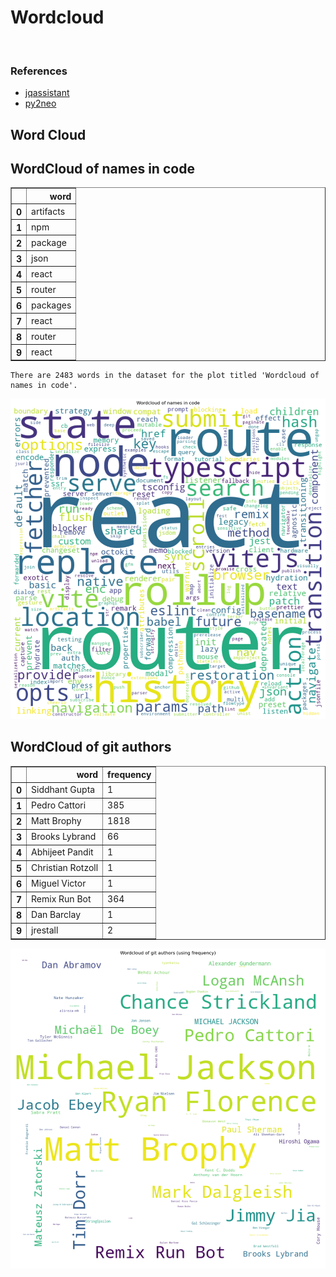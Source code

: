 # Wordcloud
<br>  

### References
- [jqassistant](https://jqassistant.org)
- [py2neo](https://py2neo.org/2021.1/)





## Word Cloud

## WordCloud of names in code




<div>
<table border="1" class="dataframe">
  <thead>
    <tr style="text-align: right;">
      <th></th>
      <th>word</th>
    </tr>
  </thead>
  <tbody>
    <tr>
      <th>0</th>
      <td>artifacts</td>
    </tr>
    <tr>
      <th>1</th>
      <td>npm</td>
    </tr>
    <tr>
      <th>2</th>
      <td>package</td>
    </tr>
    <tr>
      <th>3</th>
      <td>json</td>
    </tr>
    <tr>
      <th>4</th>
      <td>react</td>
    </tr>
    <tr>
      <th>5</th>
      <td>router</td>
    </tr>
    <tr>
      <th>6</th>
      <td>packages</td>
    </tr>
    <tr>
      <th>7</th>
      <td>react</td>
    </tr>
    <tr>
      <th>8</th>
      <td>router</td>
    </tr>
    <tr>
      <th>9</th>
      <td>react</td>
    </tr>
  </tbody>
</table>
</div>



    There are 2483 words in the dataset for the plot titled 'Wordcloud of names in code'.



    
![png](Wordcloud_files/Wordcloud_14_1.png)
    


## WordCloud of git authors




<div>
<table border="1" class="dataframe">
  <thead>
    <tr style="text-align: right;">
      <th></th>
      <th>word</th>
      <th>frequency</th>
    </tr>
  </thead>
  <tbody>
    <tr>
      <th>0</th>
      <td>Siddhant Gupta</td>
      <td>1</td>
    </tr>
    <tr>
      <th>1</th>
      <td>Pedro Cattori</td>
      <td>385</td>
    </tr>
    <tr>
      <th>2</th>
      <td>Matt Brophy</td>
      <td>1818</td>
    </tr>
    <tr>
      <th>3</th>
      <td>Brooks Lybrand</td>
      <td>66</td>
    </tr>
    <tr>
      <th>4</th>
      <td>Abhijeet Pandit</td>
      <td>1</td>
    </tr>
    <tr>
      <th>5</th>
      <td>Christian Rotzoll</td>
      <td>1</td>
    </tr>
    <tr>
      <th>6</th>
      <td>Miguel Victor</td>
      <td>1</td>
    </tr>
    <tr>
      <th>7</th>
      <td>Remix Run Bot</td>
      <td>364</td>
    </tr>
    <tr>
      <th>8</th>
      <td>Dan Barclay</td>
      <td>1</td>
    </tr>
    <tr>
      <th>9</th>
      <td>jrestall</td>
      <td>2</td>
    </tr>
  </tbody>
</table>
</div>




    
![png](Wordcloud_files/Wordcloud_17_0.png)
    

